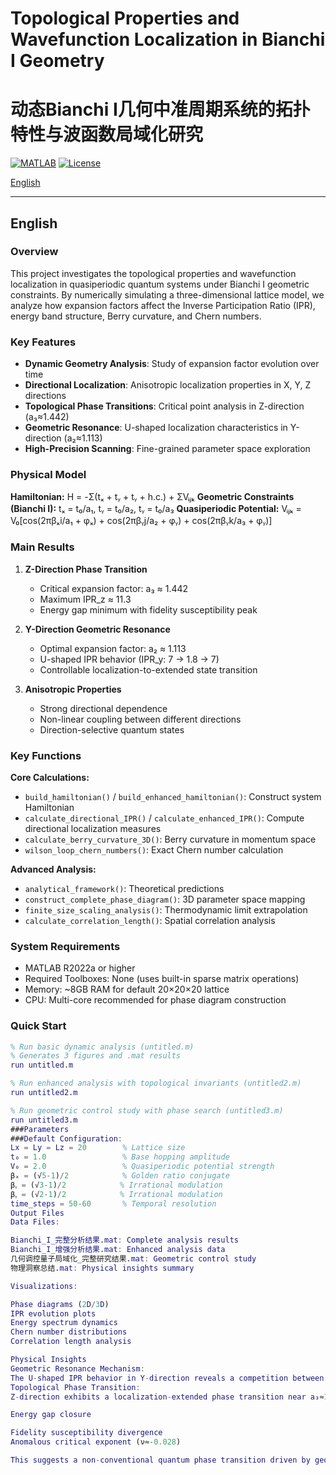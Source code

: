 # Topological Properties and Wavefunction Localization in Bianchi I Geometry
# 动态Bianchi I几何中准周期系统的拓扑特性与波函数局域化研究

[![MATLAB](https://img.shields.io/badge/MATLAB-R2022a+-blue.svg)](https://www.mathworks.com/products/matlab.html)
[![License](https://img.shields.io/badge/license-MIT-green.svg)](LICENSE)

[English](#english) 

---

## English

### Overview
This project investigates the topological properties and wavefunction localization in quasiperiodic quantum systems under Bianchi I geometric constraints. By numerically simulating a three-dimensional lattice model, we analyze how expansion factors affect the Inverse Participation Ratio (IPR), energy band structure, Berry curvature, and Chern numbers.

### Key Features
- **Dynamic Geometry Analysis**: Study of expansion factor evolution over time
- **Directional Localization**: Anisotropic localization properties in X, Y, Z directions  
- **Topological Phase Transitions**: Critical point analysis in Z-direction (a₃≈1.442)
- **Geometric Resonance**: U-shaped localization characteristics in Y-direction (a₂≈1.113)
- **High-Precision Scanning**: Fine-grained parameter space exploration

### Physical Model

**Hamiltonian:**
H = -Σ(tₓ + tᵧ + tᵧ + h.c.) + ΣVᵢⱼₖ
**Geometric Constraints (Bianchi I):**
tₓ = t₀/a₁,  tᵧ = t₀/a₂,  tᵧ = t₀/a₃
**Quasiperiodic Potential:**
Vᵢⱼₖ = V₀[cos(2πβₓi/a₁ + φₓ) + cos(2πβᵧj/a₂ + φᵧ) + cos(2πβᵧk/a₃ + φᵧ)]
### Main Results

1. **Z-Direction Phase Transition**
   - Critical expansion factor: a₃ ≈ 1.442
   - Maximum IPR_z ≈ 11.3
   - Energy gap minimum with fidelity susceptibility peak

2. **Y-Direction Geometric Resonance**  
   - Optimal expansion factor: a₂ ≈ 1.113
   - U-shaped IPR behavior (IPR_y: 7 → 1.8 → 7)
   - Controllable localization-to-extended state transition

3. **Anisotropic Properties**
   - Strong directional dependence
   - Non-linear coupling between different directions
   - Direction-selective quantum states
### Key Functions

**Core Calculations:**
- `build_hamiltonian()` / `build_enhanced_hamiltonian()`: Construct system Hamiltonian
- `calculate_directional_IPR()` / `calculate_enhanced_IPR()`: Compute directional localization measures
- `calculate_berry_curvature_3D()`: Berry curvature in momentum space
- `wilson_loop_chern_numbers()`: Exact Chern number calculation

**Advanced Analysis:**
- `analytical_framework()`: Theoretical predictions  
- `construct_complete_phase_diagram()`: 3D parameter space mapping
- `finite_size_scaling_analysis()`: Thermodynamic limit extrapolation
- `calculate_correlation_length()`: Spatial correlation analysis

### System Requirements
- MATLAB R2022a or higher
- Required Toolboxes: None (uses built-in sparse matrix operations)
- Memory: ~8GB RAM for default 20×20×20 lattice
- CPU: Multi-core recommended for phase diagram construction

### Quick Start
```matlab
% Run basic dynamic analysis (untitled.m)
% Generates 3 figures and .mat results
run untitled.m

% Run enhanced analysis with topological invariants (untitled2.m)  
run untitled2.m

% Run geometric control study with phase search (untitled3.m)
run untitled3.m
###Parameters
###Default Configuration:
Lx = Ly = Lz = 20        % Lattice size
t₀ = 1.0                 % Base hopping amplitude
V₀ = 2.0                 % Quasiperiodic potential strength
βₓ = (√5-1)/2            % Golden ratio conjugate
βᵧ = (√3-1)/2            % Irrational modulation
βᵧ = (√2-1)/2            % Irrational modulation
time_steps = 50-60       % Temporal resolution
Output Files
Data Files:

Bianchi_I_完整分析结果.mat: Complete analysis results
Bianchi_I_增强分析结果.mat: Enhanced analysis data
几何调控量子局域化_完整研究结果.mat: Geometric control study
物理洞察总结.mat: Physical insights summary

Visualizations:

Phase diagrams (2D/3D)
IPR evolution plots
Energy spectrum dynamics
Chern number distributions
Correlation length analysis

Physical Insights
Geometric Resonance Mechanism:
The U-shaped IPR behavior in Y-direction reveals a competition between hopping amplitude and effective disorder. At the resonance point (a₂≈1.113), the geometric modulation optimally balances kinetic and potential energy contributions, enabling maximum wavefunction delocalization.
Topological Phase Transition:
Z-direction exhibits a localization-extended phase transition near a₃≈1.442, characterized by:

Energy gap closure

Fidelity susceptibility divergence
Anomalous critical exponent (ν≈-0.028)

This suggests a non-conventional quantum phase transition driven by geometric constraints rather than traditional disorder or interaction effects.

